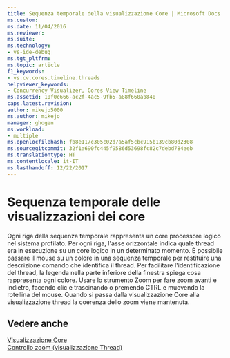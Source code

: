 ```yaml
---
title: Sequenza temporale della visualizzazione Core | Microsoft Docs
ms.custom: 
ms.date: 11/04/2016
ms.reviewer: 
ms.suite: 
ms.technology:
- vs-ide-debug
ms.tgt_pltfrm: 
ms.topic: article
f1_keywords:
- vs.cv.cores.timeline.threads
helpviewer_keywords:
- Concurrency Visualizer, Cores View Timeline
ms.assetid: 10f0c666-ac2f-4ac5-9fb5-a88f660ab840
caps.latest.revision: 
author: mikejo5000
ms.author: mikejo
manager: ghogen
ms.workload:
- multiple
ms.openlocfilehash: fb8e117c305c02d7a5af5cbc915b139cb80d2308
ms.sourcegitcommit: 32f1a690fc445f9586d53698fc82c7debd784eeb
ms.translationtype: HT
ms.contentlocale: it-IT
ms.lasthandoff: 12/22/2017
---
```

# <a name="cores-view-timeline"></a>Sequenza temporale delle visualizzazioni dei core
Ogni riga della sequenza temporale rappresenta un core processore logico nel sistema profilato. Per ogni riga, l'asse orizzontale indica quale thread era in esecuzione su un core logico in un determinato momento. È possibile passare il mouse su un colore in una sequenza temporale per restituire una descrizione comando che identifica il thread. Per facilitare l'identificazione del thread, la legenda nella parte inferiore della finestra spiega cosa rappresenta ogni colore. Usare lo strumento Zoom per fare zoom avanti e indietro, facendo clic e trascinando o premendo CTRL e muovendo la rotellina del mouse. Quando si passa dalla visualizzazione Core alla visualizzazione thread la coerenza dello zoom viene mantenuta.  
  
## <a name="see-also"></a>Vedere anche  
 [Visualizzazione Core](../profiling/cores-view.md)   
 [Controllo zoom (visualizzazione Thread)](../profiling/zoom-control-threads-view.md)